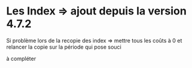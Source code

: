 Les Index => ajout depuis la version 4.7.2
===
Si problème lors de la recopie des index => mettre tous les coûts à 0 et relancer la copie sur la période qui pose souci

à compléter

